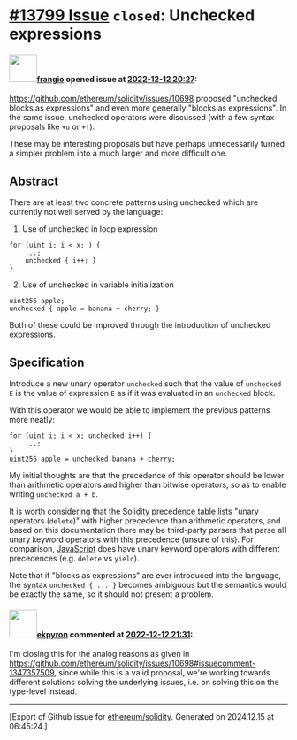# [\#13799 Issue](https://github.com/ethereum/solidity/issues/13799) `closed`: Unchecked expressions

#### <img src="https://avatars.githubusercontent.com/u/481465?v=4" width="50">[frangio](https://github.com/frangio) opened issue at [2022-12-12 20:27](https://github.com/ethereum/solidity/issues/13799):

https://github.com/ethereum/solidity/issues/10698 proposed "unchecked blocks as expressions" and even more generally "blocks as expressions". In the same issue, unchecked operators were discussed (with a few syntax proposals like `+u` or `+!`).

These may be interesting proposals but have perhaps unnecessarily turned a simpler problem into a much larger and more difficult one.

## Abstract

There are at least two concrete patterns using unchecked which are currently not well served by the language:

1) Use of unchecked in loop expression

```solidity
for (uint i; i < x; ) {
    ...;
    unchecked { i++; }
}
```

2) Use of unchecked in variable initialization

```solidity
uint256 apple;
unchecked { apple = banana + cherry; }
```

Both of these could be improved through the introduction of unchecked expressions.


## Specification

Introduce a new unary operator `unchecked` such that the value of `unchecked E` is the value of expression `E` as if it was evaluated in an `unchecked` block.

With this operator we would be able to implement the previous patterns more neatly:

```solidity
for (uint i; i < x; unchecked i++) {
    ...;
}
uint256 apple = unchecked banana + cherry;
```

My initial thoughts are that the precedence of this operator should be lower than arithmetic operators and higher than bitwise operators, so as to enable writing `unchecked a + b`.

It is worth considering that the [Solidity precedence table](https://docs.soliditylang.org/en/latest/cheatsheet.html#order-of-precedence-of-operators) lists "unary operators (`delete`)" with higher precedence than arithmetic operators, and based on this documentation there may be third-party parsers that parse all unary keyword operators with this precedence (unsure of this). For comparison, [JavaScript](https://developer.mozilla.org/en-US/docs/Web/JavaScript/Reference/Operators/Operator_Precedence) does have unary keyword operators with different precedences (e.g. `delete` vs `yield`).

Note that if "blocks as expressions" are ever introduced into the language, the syntax `unchecked { ... }` becomes ambiguous but the semantics would be exactly the same, so it should not present a problem.

#### <img src="https://avatars.githubusercontent.com/u/1347491?v=4" width="50">[ekpyron](https://github.com/ekpyron) commented at [2022-12-12 21:31](https://github.com/ethereum/solidity/issues/13799#issuecomment-1347361061):

I'm closing this for the analog reasons as given in https://github.com/ethereum/solidity/issues/10698#issuecomment-1347357509, since while this is a valid proposal, we're working towards different solutions solving the underlying issues, i.e. on solving this on the type-level instead.


-------------------------------------------------------------------------------



[Export of Github issue for [ethereum/solidity](https://github.com/ethereum/solidity). Generated on 2024.12.15 at 06:45:24.]
